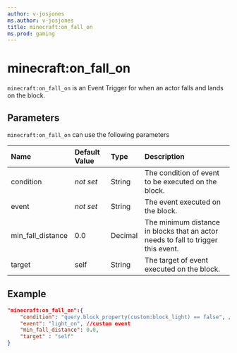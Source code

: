 ```yaml
---
author: v-josjones
ms.author: v-josjones
title: minecraft:on_fall_on
ms.prod: gaming
---
```


# minecraft:on_fall_on

`minecraft:on_fall_on` is an Event Trigger for when an actor falls and lands on the block.

## Parameters

`minecraft:on_fall_on` can use the following parameters

|Name |Default Value  |Type  |Description  |
|:----------|:----------|:----------|:----------|
|condition|*not set* | String|  The condition of event to be executed on the block. |
|event|*not set* | String|  The event executed on the block. |
|min_fall_distance| 0.0| Decimal|  The minimum distance in blocks that an actor needs to fall to trigger this event. |
| target| self| String| The target of event executed on the block. |

## Example

```json
"minecraft:on_fall_on":{
    "condition": "query.block_property(custom:block_light) == false", //custom condition
    "event": "light_on", //custom event
    "min_fall_distance": 0.0,
    "target" : "self"
}
```
